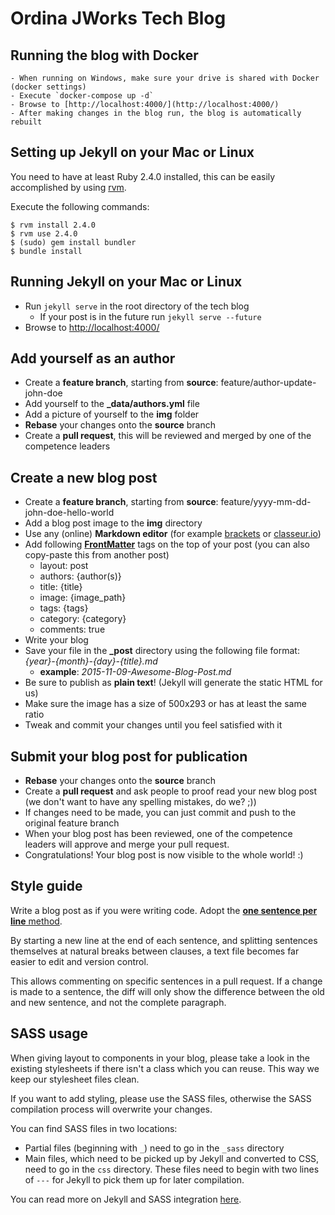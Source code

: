 # Ordina JWorks Tech Blog

## Running the blog with Docker

    - When running on Windows, make sure your drive is shared with Docker (docker settings)
    - Execute `docker-compose up -d`
    - Browse to [http://localhost:4000/](http://localhost:4000/)
    - After making changes in the blog run, the blog is automatically rebuilt

## Setting up Jekyll on your Mac or Linux
You need to have at least Ruby 2.4.0 installed, this can be easily accomplished by using [rvm](https://rvm.io).

Execute the following commands:

    $ rvm install 2.4.0
    $ rvm use 2.4.0
    $ (sudo) gem install bundler
    $ bundle install

## Running Jekyll on your Mac or Linux
- Run `jekyll serve` in the root directory of the tech blog
    - If your post is in the future run `jekyll serve --future`
- Browse to [http://localhost:4000/](http://localhost:4000/)

## Add yourself as an author
- Create a **feature branch**, starting from **source**: feature/author-update-john-doe
- Add yourself to the **_data/authors.yml** file
- Add a picture of yourself to the **img** folder
- **Rebase** your changes onto the **source** branch
- Create a **pull request**, this will be reviewed and merged by one of the competence leaders

## Create a new blog post
- Create a **feature branch**, starting from **source**: feature/yyyy-mm-dd-john-doe-hello-world
- Add a blog post image to the **img** directory
- Use any (online) **Markdown editor** (for example [brackets](http://brackets.io) or [classeur.io](http://classeur.io))
- Add following [**FrontMatter**](http://jekyllrb.com/docs/frontmatter/) tags on the top of your post (you can also copy-paste this from another post)
    - layout: post
    - authors: {author(s)}
    - title: {title}
    - image: {image_path}
    - tags: {tags}
    - category: {category}
    - comments: true
- Write your blog
- Save your file in the **_post** directory using the following file format: *{year}-{month}-{day}-{title}.md*
	- **example**: *2015-11-09-Awesome-Blog-Post.md*
- Be sure to publish as **plain text**! (Jekyll will generate the static HTML for us)
- Make sure the image has a size of 500x293 or has at least the same ratio
- Tweak and commit your changes until you feel satisfied with it

## Submit your blog post for publication
- **Rebase** your changes onto the **source** branch
- Create a **pull request** and ask people to proof read your new blog post (we don't want to have any spelling mistakes, do we? ;))
- If changes need to be made, you can just commit and push to the original feature branch
- When your blog post has been reviewed, one of the competence leaders will approve and merge your pull request.
- Congratulations! Your blog post is now visible to the whole world! :)

## Style guide

Write a blog post as if you were writing code.
Adopt the [**one sentence per line** method](https://raw.githubusercontent.com/brandon-rhodes/blog/master/texts/brandon/2012/one-sentence-per-line.rst).

By starting a new line at the end of each sentence,
and splitting sentences themselves at natural breaks between clauses,
a text file becomes far easier to edit and version control.

This allows commenting on specific sentences in a pull request.
If a change is made to a sentence,
the diff will only show the difference between the old and new sentence,
and not the complete paragraph.

## SASS usage

When giving layout to components in your blog,
please take a look in the existing stylesheets if there isn't a class which you can reuse.
This way we keep our stylesheet files clean.

If you want to add styling,
please use the SASS files,
otherwise the SASS compilation process will overwrite your changes.

You can find SASS files in two locations:

- Partial files (beginning with `_`) need to go in the `_sass` directory
- Main files,
which need to be picked up by Jekyll and converted to CSS,
need to go in the `css` directory.
These files need to begin with two lines of `---` for Jekyll to pick them up for later compilation.

You can read more on Jekyll and SASS integration [here](https://jekyllrb.com/docs/assets/).
